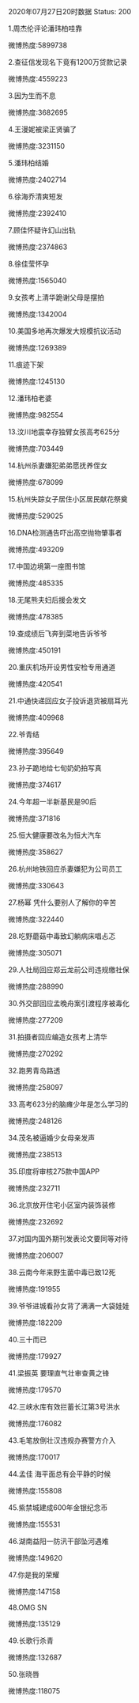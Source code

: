 2020年07月27日20时数据
Status: 200

1.周杰伦评论潘玮柏哇靠

微博热度:5899738

2.查征信发现名下竟有1200万贷款记录

微博热度:4559223

3.因为生而不息

微博热度:3682695

4.王漫妮被梁正贤骗了

微博热度:3231150

5.潘玮柏结婚

微博热度:2402714

6.徐海乔清爽短发

微博热度:2392410

7.顾佳怀疑许幻山出轨

微博热度:2374863

8.徐佳莹怀孕

微博热度:1565040

9.女孩考上清华跪谢父母是摆拍

微博热度:1342004

10.美国多地再次爆发大规模抗议活动

微博热度:1269389

11.痕迹下架

微博热度:1245130

12.潘玮柏老婆

微博热度:982554

13.汶川地震幸存独臂女孩高考625分

微博热度:703449

14.杭州杀妻嫌犯弟弟愿抚养侄女

微博热度:678099

15.杭州失踪女子居住小区居民献花祭奠

微博热度:529025

16.DNA检测通告吓出高空抛物肇事者

微博热度:493209

17.中国边境第一座图书馆

微博热度:485335

18.无尾熊夫妇后援会发文

微博热度:478385

19.查成绩后飞奔到菜地告诉爷爷

微博热度:450191

20.重庆机场开设男性安检专用通道

微博热度:420541

21.中通快递回应女子投诉退货被扇耳光

微博热度:409968

22.爷青结

微博热度:395649

23.孙子跪地给七旬奶奶拍写真

微博热度:374617

24.今年超一半新基民是90后

微博热度:371816

25.恒大健康要改名为恒大汽车

微博热度:358627

26.杭州地铁回应杀妻嫌犯为公司员工

微博热度:330643

27.杨幂 凭什么要别人了解你的辛苦

微博热度:322440

28.吃野蘑菇中毒致幻躺病床唱忐忑

微博热度:305071

29.人社局回应郑云龙前公司违规缴社保

微博热度:288990

30.外交部回应孟晚舟案引渡程序被毒化

微博热度:277209

31.拍摄者回应编造女孩考上清华

微博热度:270292

32.跑男青岛路透

微博热度:258097

33.高考623分的脑瘫少年是怎么学习的

微博热度:248126

34.茂名被逼婚少女母亲发声

微博热度:238513

35.印度将审核275款中国APP

微博热度:232711

36.北京放开住宅小区室内装饰装修

微博热度:232692

37.对国内国外期刊发表论文要同等对待

微博热度:206007

38.云南今年来野生菌中毒已致12死

微博热度:191955

39.爷爷进城看孙女背了满满一大袋娃娃

微博热度:182209

40.三十而已

微博热度:179927

41.梁振英 要理直气壮审查黄之锋

微博热度:179570

42.三峡水库有效拦蓄长江第3号洪水

微博热度:176082

43.毛笔放倒壮汉违规办赛警方介入

微博热度:170017

44.孟佳 海平面总有会平静的时候

微博热度:155808

45.紫禁城建成600年金银纪念币

微博热度:155531

46.湖南益阳一防汛干部坠河遇难

微博热度:149620

47.你是我的荣耀

微博热度:147158

48.OMG SN

微博热度:135129

49.长歌行杀青

微博热度:132687

50.张晓唇

微博热度:118075

